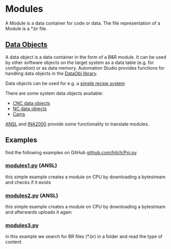 # Modules

A Module is a data container for code or data. The file representation of a Module is a *.br file.

## [Data Objects](https://help.br-automation.com/#/en/4/programming%2Fdataobjects%2Fprogrammingmodel_dataobjects.html)

A data object is a data container in the form of a B&R module. It can be used by other software objects on the target system as a data table (e.g. for configuration) or as data memory. Automation Studio provides functions for handling data objects in the [DataObj library](https://help.br-automation.com/#/en/4/libraries%2Fdataobj%2Fdataobj.html).

Data objects can be used for e.g. a [simple recipe system](https://github.com/hilch/dataobj-recipe)

There are some system data objects available:

- [CNC data objects](https://help.br-automation.com/#/en/4/programming/dataobjects/cnc/programming_externalconfiguration_cncdataobjects_general.html)
- [NC data objects](https://help.br-automation.com/#/en/4/programming/dataobjects/nc/programming_externalconfiguration_ncdataobjects_general.html)
- [Cams](https://help.br-automation.com/#/en/4/programming/dataobjects/camprofiles/programming_externalconfiguration_camprofiles_general.html)

[ANSL](https://help.br-automation.com/#/en/4/automationnet%2Fpvibase%2Flines%2Flnansl%2Fpvilnanslmodtranslation.htm) and [INA2000](https://help.br-automation.com/#/en/4/automationnet%2Fpvibase%2Flines%2Flnina2%2Fpvilnina2modtranslation.htm) provide some functionality to translate modules.

## Examples

find the following examples on GitHub [github.com/hilch/Pvi.py](https://github.com/hilch/Pvi.py/tree/main/examples)

### [modules1.py](https://github.com/hilch/Pvi.py/tree/main/examples/modules1.py) (ANSL)

this simple example creates a module on CPU by downloading a bytestream and checks if it exists

### [modules2.py](https://github.com/hilch/Pvi.py/tree/main/examples/modules2.py) (ANSL)

this simple example creates a module on CPU by downloading a bytestream and afterwards uploads it again

### [modules3.py](https://github.com/hilch/Pvi.py/tree/main/examples/modules3.py)

in this example we search for BR files (*.br) in a folder and read the type of content

